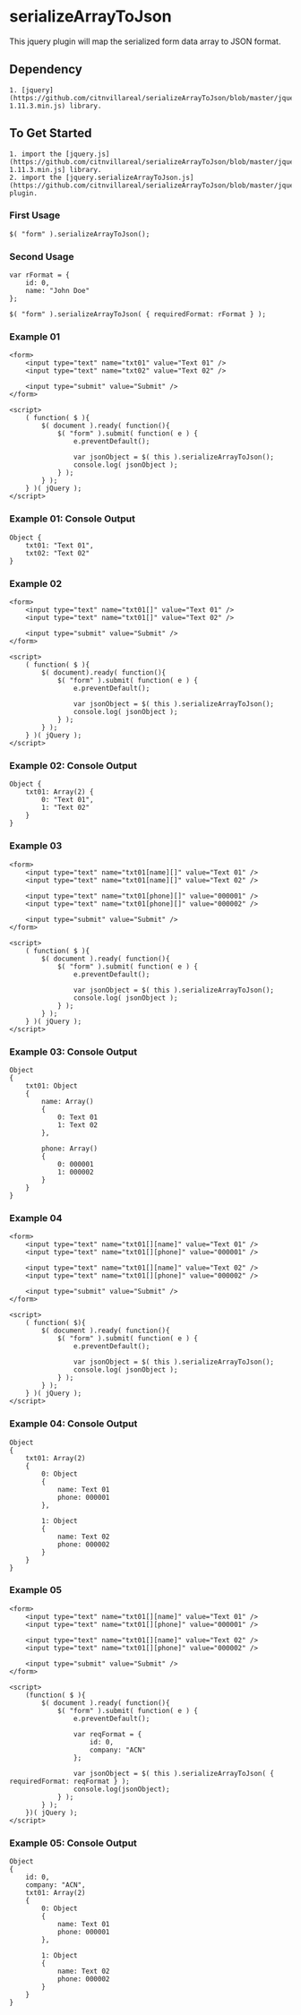 # serializeArrayToJson
This jquery plugin will map the serialized form data array to JSON format.



## Dependency

	1. [jquery](https://github.com/citnvillareal/serializeArrayToJson/blob/master/jquery-1.11.3.min.js) library.



## To Get Started

	1. import the [jquery.js](https://github.com/citnvillareal/serializeArrayToJson/blob/master/jquery-1.11.3.min.js] library.
	2. import the [jquery.serializeArrayToJson.js](https://github.com/citnvillareal/serializeArrayToJson/blob/master/jquery.serializeArrayToJson.js) plugin. 



### First Usage 

	$( "form" ).serializeArrayToJson();



### Second Usage

	var rFormat = {
		id: 0,
		name: "John Doe"
	};

	$( "form" ).serializeArrayToJson( { requiredFormat: rFormat } );



### Example 01

	<form>
		<input type="text" name="txt01" value="Text 01" />
		<input type="text" name="txt02" value="Text 02" />

		<input type="submit" value="Submit" />
	</form>

	<script>
		( function( $ ){
			$( document ).ready( function(){
				$( "form" ).submit( function( e ) {
					e.preventDefault();

					var jsonObject = $( this ).serializeArrayToJson();
					console.log( jsonObject );
				} );
			} );
		} )( jQuery );
	</script>

### Example 01: Console Output

	Object {
		txt01: "Text 01",
		txt02: "Text 02"
	}



### Example 02

	<form>
		<input type="text" name="txt01[]" value="Text 01" />
		<input type="text" name="txt01[]" value="Text 02" />

		<input type="submit" value="Submit" />
	</form>

	<script>
		( function( $ ){
			$( document).ready( function(){
				$( "form" ).submit( function( e ) {
					e.preventDefault();

					var jsonObject = $( this ).serializeArrayToJson();
					console.log( jsonObject );
				} );
			} );
		} )( jQuery );
	</script>

### Example 02: Console Output

	Object {
		txt01: Array(2) {
			0: "Text 01",
			1: "Text 02"
		}
	}



### Example 03

	<form>
		<input type="text" name="txt01[name][]" value="Text 01" />
		<input type="text" name="txt01[name][]" value="Text 02" />

		<input type="text" name="txt01[phone][]" value="000001" />
		<input type="text" name="txt01[phone][]" value="000002" />

		<input type="submit" value="Submit" />
	</form>

	<script>
		( function( $ ){
			$( document ).ready( function(){
				$( "form" ).submit( function( e ) {
					e.preventDefault();

					var jsonObject = $( this ).serializeArrayToJson();
					console.log( jsonObject );
				} );
			} );
		} )( jQuery );
	</script>

### Example 03: Console Output

	Object 
	{
		txt01: Object 
		{
			name: Array()
			{
				0: Text 01
				1: Text 02
			},
			
			phone: Array()
			{
				0: 000001
				1: 000002
			}
		}
	}



### Example 04

	<form>
		<input type="text" name="txt01[][name]" value="Text 01" />
		<input type="text" name="txt01[][phone]" value="000001" />

		<input type="text" name="txt01[][name]" value="Text 02" />
		<input type="text" name="txt01[][phone]" value="000002" />

		<input type="submit" value="Submit" />
	</form>

	<script>
		( function( $){
			$( document ).ready( function(){
				$( "form" ).submit( function( e ) {
					e.preventDefault();

					var jsonObject = $( this ).serializeArrayToJson();
					console.log( jsonObject );
				} );
			} );
		} )( jQuery );
	</script>

### Example 04: Console Output

	Object 
	{
		txt01: Array(2) 
		{
			0: Object
			{
				name: Text 01
				phone: 000001
			},
			
			1: Object
			{
				name: Text 02
				phone: 000002
			}
		}
	}



### Example 05

	<form>
		<input type="text" name="txt01[][name]" value="Text 01" />
		<input type="text" name="txt01[][phone]" value="000001" />

		<input type="text" name="txt01[][name]" value="Text 02" />
		<input type="text" name="txt01[][phone]" value="000002" />

		<input type="submit" value="Submit" />
	</form>

	<script>
		(function( $ ){
			$( document ).ready( function(){
				$( "form" ).submit( function( e ) {
					e.preventDefault();

					var reqFormat = {
						id: 0,
						company: "ACN"
					}; 

					var jsonObject = $( this ).serializeArrayToJson( { requiredFormat: reqFormat } );
					console.log(jsonObject);
				} );
			} );
		})( jQuery );
	</script>

### Example 05: Console Output

	Object 
	{
		id: 0,
		company: "ACN",
		txt01: Array(2) 
		{
			0: Object
			{
				name: Text 01
				phone: 000001
			},
			
			1: Object
			{
				name: Text 02
				phone: 000002
			}
		}
	}
